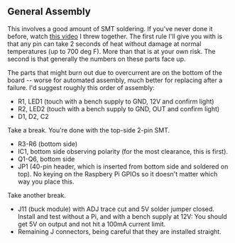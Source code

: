 ## General Assembly

This involves a good amount of SMT soldering.  If you've never done it before, watch [this video](https://www.youtube.com/watch?v=_kNTFCuy4xk) I threw together.  The first rule I'll give you with is that any pin can take 2 seconds of heat without damage at normal temperatures (up to 700 deg F).  More than that is at your own risk.  The second is that generally the numbers on these parts face up.

The parts that might burn out due to overcurrent are on the bottom of the board -- worse for automated assembly, much better for replacing after a failure.  I'd suggest roughly this order of assembly:

* R1, LED1 (touch with a bench supply to GND, 12V and confirm light)
* R2, LED2 (touch with a bench supply to GND, OUT and confirm light)
* D1, D2, C2 

Take a break.  You're done with the top-side 2-pin SMT.

* R3-R6 (bottom side)
* IC1, bottom side observing polarity (for the most clearance, this is first).
* Q1-Q6, bottom side
* JP1 (40-pin header, which is inserted from bottom side and soldered on top). No keying on the Raspbery Pi GPIOs so it doesn't matter which way you place this.

Take another break.

* J11 (buck module) with ADJ trace cut and 5V solder jumper closed.  Install and test without a Pi, and with a bench supply at 12V: You should get 5V on output and not hit a 100mA current limit.
* Remaining J connectors, being careful that they are installed straight.
